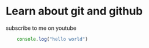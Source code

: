 # Learn about git and github

subscribe to me on youtube

```javascript
    console.log("hello world")
```